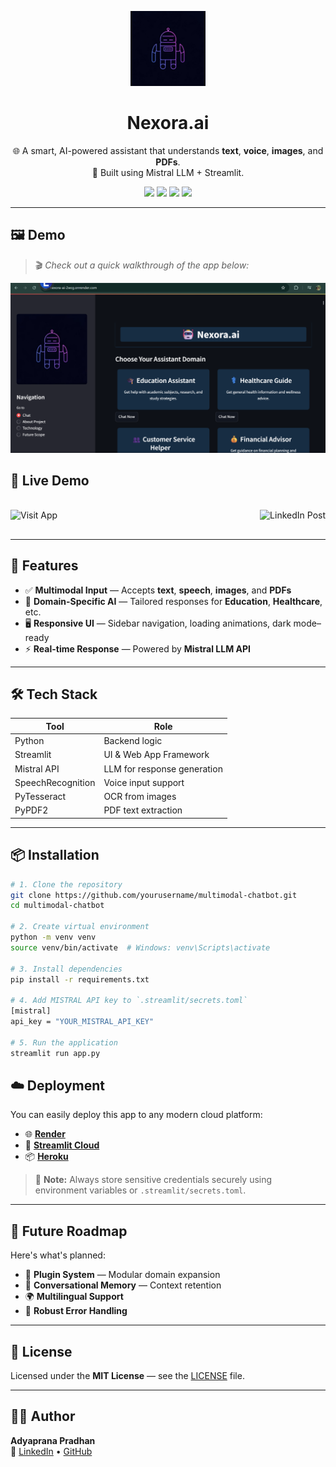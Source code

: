  <p align="center">
  <img src="assets\generated-icon.png" alt="Multimodal Chatbot Logo" width="120"/>
</p>

<h1 align="center">Nexora.ai</h1>

<p align="center">
  🌐 A smart, AI-powered assistant that understands <strong>text</strong>, <strong>voice</strong>, <strong>images</strong>, and <strong>PDFs</strong>.  
  <br />
  🤖 Built using Mistral LLM + Streamlit.
</p>

<p align="center">
  <a href="https://www.python.org/"><img src="https://img.shields.io/badge/python-3.10+-blue.svg"></a>
  <a href="https://streamlit.io/"><img src="https://img.shields.io/badge/built%20with-streamlit-orange"></a>
  <a href="https://opensource.org/licenses/MIT"><img src="https://img.shields.io/badge/license-MIT-green.svg"></a>
  <a href="https://linkedin.com/in/adyaprana21"><img src="https://img.shields.io/badge/connect-linkedin-blue"></a>
</p>

---

## 🖼️ Demo

> 🎬 *Check out a quick walkthrough of the app below:*

 <img src="assets\Home.png" width="600"/>

## 🚀 Live Demo

<div style="display: flex; justify-content: space-between; flex-wrap: wrap; align-items: center; gap: 2rem; padding: 1rem 0;">

  <a href="https://nexora-ai-2wcg.onrender.com" target="_blank" style="text-decoration: none;">
    <img src="https://img.shields.io/badge/%F0%9F%9A%80%20Visit%20App%20on%20Render-blue?style=for-the-badge" alt="Visit App">
  </a>

  <a href="https://www.linkedin.com/posts/adyaprana21_codecomplete-teamkiit-include-activity-7316729214173335552-V1v6" target="_blank" style="text-decoration: none;">
    <img src="https://img.shields.io/badge/%F0%9F%93%A2%20LinkedIn%20Post-0077b5?logo=linkedin&logoColor=white&style=for-the-badge" alt="LinkedIn Post">
  </a>

</div>




---

## 🚀 Features

- ✅ **Multimodal Input** — Accepts **text**, **speech**, **images**, and **PDFs**
- 🧠 **Domain-Specific AI** — Tailored responses for **Education**, **Healthcare**, etc.
- 🖥️ **Responsive UI** — Sidebar navigation, loading animations, dark mode–ready
- ⚡ **Real-time Response** — Powered by **Mistral LLM API**

---

## 🛠️ Tech Stack

| Tool         | Role                      |
|--------------|---------------------------|
| Python       | Backend logic             |
| Streamlit    | UI & Web App Framework    |
| Mistral API  | LLM for response generation |
| SpeechRecognition | Voice input support |
| PyTesseract  | OCR from images           |
| PyPDF2       | PDF text extraction       |

---

## 📦 Installation

```bash
# 1. Clone the repository
git clone https://github.com/yourusername/multimodal-chatbot.git
cd multimodal-chatbot

# 2. Create virtual environment
python -m venv venv
source venv/bin/activate  # Windows: venv\Scripts\activate

# 3. Install dependencies
pip install -r requirements.txt

# 4. Add MISTRAL API key to `.streamlit/secrets.toml`
[mistral]
api_key = "YOUR_MISTRAL_API_KEY"

# 5. Run the application
streamlit run app.py
```
## ☁️ Deployment

You can easily deploy this app to any modern cloud platform:

- 🌐 **[Render](https://render.com)**
- 🚀 **[Streamlit Cloud](https://streamlit.io/cloud)**
- 📦 **[Heroku](https://heroku.com)**

> 🔑 **Note:** Always store sensitive credentials securely using environment variables or `.streamlit/secrets.toml`.

---

## 🔮 Future Roadmap

Here's what's planned:

- 🧩 **Plugin System** — Modular domain expansion
- 💬 **Conversational Memory** — Context retention
- 🌍 **Multilingual Support**
- 🔐 **Robust Error Handling**

---

## 📄 License

Licensed under the **MIT License** — see the [LICENSE](./LICENSE) file.

---

## 👨‍💻 Author

**Adyaprana Pradhan**  
🔗 [LinkedIn](https://linkedin.com/in/adyaprana21) • [GitHub](https://github.com/adyaprana)

